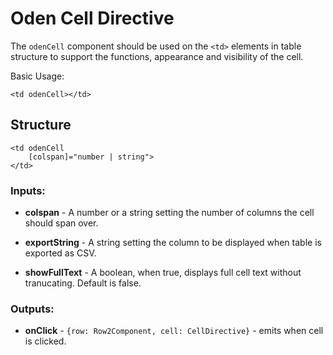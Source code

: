 [//]: # (title: Row - Cell)
[//]: # (category: Oden Table)
[//]: # (icon: fa-table)


# Oden Cell Directive

The `odenCell` component should be used on the `<td>` elements in table structure to support the functions, appearance and visibility of the cell.


Basic Usage:
```
<td odenCell></td>
```



## Structure

    <td odenCell
        [colspan]="number | string">
    </td>


### Inputs:

* **colspan** - A number or a string setting the number of columns the cell should span over.

* **exportString** - A string setting the column to be displayed when table is exported as CSV.

* **showFullText** - A boolean, when true, displays full cell text without tranucating. Default is false.

### Outputs:

* **onClick** - `{row: Row2Component, cell: CellDirective}` - emits when cell is clicked.
